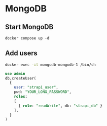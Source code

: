 # MongoDB

## Start MongoDB

`docker compose up -d`

## Add users

```bash
docker exec -it mongodb-mongodb-1 /bin/sh
```

```sql
use admin
db.createUser(
  {
    user: "strapi_user",
    pwd: "YOUR_LONG_PASSWORD",
    roles:
    [
      { role: "readWrite", db: "strapi_db" }
    ],
  }
)
```
